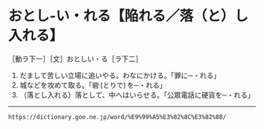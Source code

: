 # おとし‐い・れる【陥れる／落（と）し入れる】

［動ラ下一］［文］おとしい・る［ラ下二］
1. だまして苦しい立場に追いやる。わなにかける。「罪に─・れる」
2. 城などを攻めて取る。「砦 (とりで) を─・れる」
3. （落とし入れる）落として、中へはいらせる。「公眾電話に硬貨を─・れる」

---
`https://dictionary.goo.ne.jp/word/%E9%99%A5%E3%82%8C%E3%82%8B/`